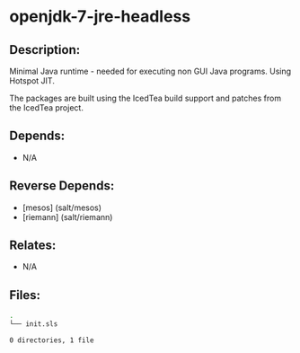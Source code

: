 # openjdk-7-jre-headless

## Description:

Minimal Java runtime - needed for executing non GUI Java programs. Using Hotspot JIT.

The packages are built using the IcedTea build support and patches from the IcedTea project.

## Depends:

  -  N/A

## Reverse Depends:

  -  [mesos] (salt/mesos)
  -  [riemann] (salt/riemann)

## Relates:

  -  N/A

## Files:

```bash
.
└── init.sls

0 directories, 1 file
```
